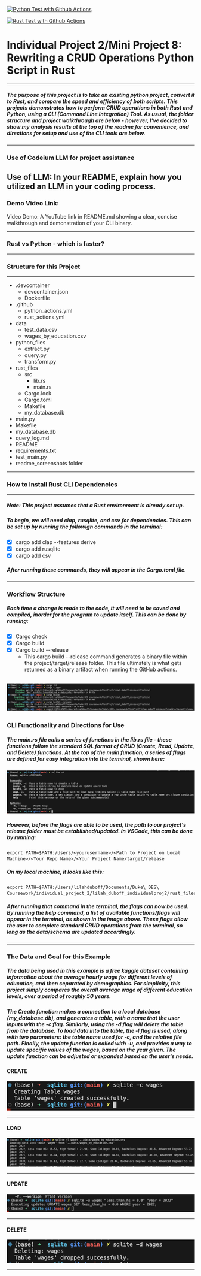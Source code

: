 [![Python Test with Github Actions](https://github.com/nogibjj/lilah_duboff_individualproj2/actions/workflows/python_actions.yml/badge.svg)](https://github.com/nogibjj/lilah_duboff_individualproj2/actions/workflows/python_actions.yml)

[![Rust Test with Github Actions](https://github.com/nogibjj/lilah_duboff_individualproj2/actions/workflows/rust_actions.yml/badge.svg)](https://github.com/nogibjj/lilah_duboff_individualproj2/actions/workflows/rust_actions.yml)

# Individual Project 2/Mini Project 8: Rewriting a CRUD Operations Python Script in Rust
---
##### The purpose of this project is to take an existing python project, convert it to Rust, and compare the speed and efficiency of both scripts. This projects demonstrates how to perform CRUD operations in both Rust and Python, using a CLI (Command Line Integration) Tool. As usual, the folder structure and project walkthrough are below - however, I've decided to show my analysis results at the top of the readme for convenience, and directions for setup and use of the CLI tools are below.  
---
### Use of Codeium LLM for project assistance
Use of LLM: In your README, explain how you utilized an LLM in your coding process.
---
### Demo Video Link:
Video Demo: A YouTube link in README.md showing a clear, concise walkthrough and demonstration of your CLI binary.
___
### Rust vs Python - which is faster?

___
### Structure for this Project
---
- .devcontainer
    - devcontainer.json
    - Dockerfile
- .github
    - python_actions.yml
    - rust_actions.yml
- data
    - test_data.csv
    - wages_by_education.csv
- python_files
    - extract.py
    - query.py
    - transform.py
- rust_files
    - src
        - lib.rs
        - main.rs
    - Cargo.lock
    - Cargo.toml
    - Makefile
    - my_database.db
- main.py
- Makefile
- my_database.db
- query_log.md
- README
- requirements.txt
- test_main.py
- readme_screenshots folder
---
### How to Install Rust CLI Dependencies
---
##### *Note: This project assumes that a Rust environment is already set up.*
##### To begin, we will need clap, rusqlite, and csv for dependencies. This can be set up by running the followign commands in the terminal:
- [x] cargo add clap --features derive
- [x] cargo add rusqlite
- [x] cargo add csv

##### After running these commands, they will appear in the Cargo.toml file. 
---
### Workflow Structure
##### Each time a change is made to the code, it will need to be saved and compiled, inorder for the program to update itself. This can be done by running:
- [x] Cargo check
- [x] Cargo build
- [x] Cargo build --release
    - This cargo build --release command generates a binary file within the project/target/release folder. This file ultimately is what gets returned as a binary artifact when running the GitHub actions.

![alt text](readme_screenshots/path_image.png)
---
### CLI Functionality and Directions for Use
##### The main.rs file calls a series of functions in the lib.rs file - these functions follow the standard SQL format of CRUD (Create, Read, Update, and Delete) functions. At the top of the main function, a series of flags are defined for easy integration into the terminal, shown here:
![alt text](readme_screenshots/flags_image.png)

##### However, before the flags are able to be used, the path to our project's release folder must be established/updated. In VSCode, this can be done by running:
    export PATH=$PATH:/Users/<yourusername>/<Path to Project on Local Machine>/<Your Repo Name>/<Your Project Name/target/release

##### On my local machine, it looks like this:
    export PATH=$PATH:/Users/lilahduboff/Documents/Duke\ DES\ Coursework/individual_project_2/lilah_duboff_individualproj2/rust_files/target/release

##### After running that command in the terminal, the flags can now be used. By running the help command, a list of available functions/flags will appear in the terminal, as shown in the image above. These flags allow the user to complete standard CRUD operations from the terminal, so long as the data/schema are updated accordingly.
---
### The Data and Goal for this Example
#####    The data being used in this example is a free kaggle dataset containing information about the average hourly wage for different levels of education, and then separated by demographics. For simplicity, this project simply compares the overall average wage of different education levels, over a period of roughly 50 years.
#####   The Create function makes a connection to a local database (my_database.db), and generates a table, with a name that the user inputs with the -c flag. Similarly, using the -d flag will delete the table from the database. To load data into the table, the -l flag is used, along with two parameters: the table name used for -c, and the relative file path. Finally, the update function is called with -u, and provides a way to update specific values of the wages, based on the year given. The update function can be adjusted or expanded based on the user's needs.
#### **CREATE**
![alt text](readme_screenshots/create_image.png)

---
#### **LOAD**
![alt text](readme_screenshots/load_image.png)

---
#### **UPDATE**
![alt text](readme_screenshots/update_image.png)

---
#### **DELETE**
![alt text](readme_screenshots/delete_image.png)

---
